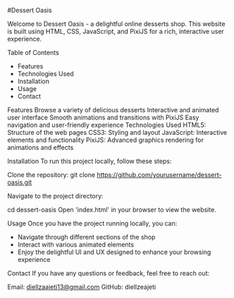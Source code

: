 #Dessert Oasis

Welcome to Dessert Oasis - a delightful online desserts shop. This website is built using HTML, CSS, JavaScript, and PixiJS for a rich, interactive user experience.

Table of Contents
- Features
- Technologies Used
- Installation
- Usage
- Contact

Features
Browse a variety of delicious desserts
Interactive and animated user interface
Smooth animations and transitions with PixiJS
Easy navigation and user-friendly experience
Technologies Used
HTML5: Structure of the web pages
CSS3: Styling and layout
JavaScript: Interactive elements and functionality
PixiJS: Advanced graphics rendering for animations and effects

Installation
To run this project locally, follow these steps:

Clone the repository:
git clone https://github.com/yourusername/dessert-oasis.git

Navigate to the project directory:

cd dessert-oasis
Open 'index.html' in your browser to view the website.

Usage
Once you have the project running locally, you can:

- Navigate through different sections of the shop
- Interact with various animated elements
- Enjoy the delightful UI and UX designed to enhance your browsing experience

Contact
If you have any questions or feedback, feel free to reach out:

Email: diellzaajeti13@gmail.com
GitHub: diellzeajeti

